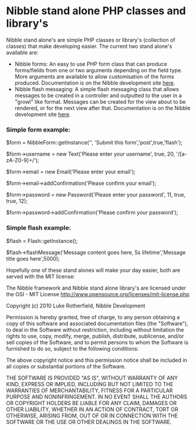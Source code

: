 Nibble stand alone PHP classes and library's
============================================

Nibble stand alone's are simple PHP classes or library's (collection of classes) that 
make developing easier.  The current two stand alone's available are:

* Nibble forms:  An easy to use PHP form class that can produce forms/fields from one or 
  two arguments depending on the field type.  More arguments are available to allow
  customisation of the forms produced.  Documentation is on the Nibble development site
  [here](http://nibble-development.com/nibble-forms "Nibble forms documentation").
* Nibble flash messaging:  A simple flash messaging class that allows messages
  to be created in a controller and outputted to the user in a "growl" like format.
  Messages can be created for the view about to be rendered, or for the next view
  after that.  Documentation is on the Nibble development site
  [here](http://nibble-development.com/flash-messaging "Nibble flash messaging documentation").

### Simple form example:

$form = NibbleForm::getInstance('', 'Submit this form','post',true,'flash');

  $form->username = new Text('Please enter your username', true, 20, '/[a-zA-Z0-9]+/');

  $form->email = new Email('Please enter your email');

  $form->email->addConfirmation('Please confirm your email');

  $form->password = new Password('Please enter your password', 11, true, true, 12);

  $form->password->addConfirmation('Please confirm your password');


### Simple flash example:

$flash = Flash::getInstance();

$flash->flashMessage('Message content goes here, 5s lifetime','Message title goes here',5000);

  
Hopefully one of these stand alones will make your day easier, both are served with the 
MIT license:

The Nibble framework and Nibble stand alone library's are licensed under the OSI - MIT License
http://www.opensource.org/licenses/mit-license.php

Copyright (c) 2010 Luke Rotherfield, Nibble Development

Permission is hereby granted, free of charge, to any person obtaining a copy
of this software and associated documentation files (the "Software"), to deal
in the Software without restriction, including without limitation the rights
to use, copy, modify, merge, publish, distribute, sublicense, and/or sell
copies of the Software, and to permit persons to whom the Software is
furnished to do so, subject to the following conditions:

The above copyright notice and this permission notice shall be included in
all copies or substantial portions of the Software.

THE SOFTWARE IS PROVIDED "AS IS", WITHOUT WARRANTY OF ANY KIND, EXPRESS OR
IMPLIED, INCLUDING BUT NOT LIMITED TO THE WARRANTIES OF MERCHANTABILITY,
FITNESS FOR A PARTICULAR PURPOSE AND NONINFRINGEMENT. IN NO EVENT SHALL THE
AUTHORS OR COPYRIGHT HOLDERS BE LIABLE FOR ANY CLAIM, DAMAGES OR OTHER
LIABILITY, WHETHER IN AN ACTION OF CONTRACT, TORT OR OTHERWISE, ARISING FROM,
OUT OF OR IN CONNECTION WITH THE SOFTWARE OR THE USE OR OTHER DEALINGS IN
THE SOFTWARE.
